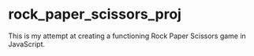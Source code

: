 # rock_paper_scissors_proj
This is my attempt at creating a functioning Rock Paper Scissors game in JavaScript. 
